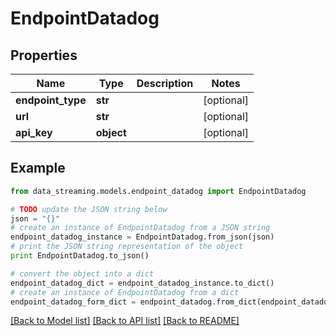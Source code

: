 # EndpointDatadog


## Properties
Name | Type | Description | Notes
------------ | ------------- | ------------- | -------------
**endpoint_type** | **str** |  | [optional] 
**url** | **str** |  | [optional] 
**api_key** | **object** |  | [optional] 

## Example

```python
from data_streaming.models.endpoint_datadog import EndpointDatadog

# TODO update the JSON string below
json = "{}"
# create an instance of EndpointDatadog from a JSON string
endpoint_datadog_instance = EndpointDatadog.from_json(json)
# print the JSON string representation of the object
print EndpointDatadog.to_json()

# convert the object into a dict
endpoint_datadog_dict = endpoint_datadog_instance.to_dict()
# create an instance of EndpointDatadog from a dict
endpoint_datadog_form_dict = endpoint_datadog.from_dict(endpoint_datadog_dict)
```
[[Back to Model list]](../README.md#documentation-for-models) [[Back to API list]](../README.md#documentation-for-api-endpoints) [[Back to README]](../README.md)


